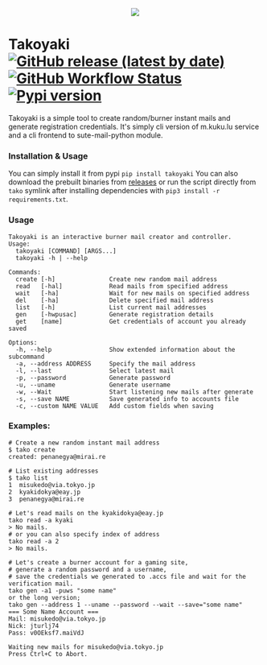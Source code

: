 <p align="center">
  <img src="https://u.teknik.io/00UzK.svg">
</p>

# Takoyaki [![GitHub release (latest by date)](https://img.shields.io/github/v/release/kebablord/takoyaki?style=flat-square)](https://github.com/kebablord/takoyaki/releases/latest)  [![GitHub Workflow Status](https://img.shields.io/github/workflow/status/kebablord/takoyaki/Check%20errors%20and%20lint?style=flat-square)](https://github.com/KebabLord/takoyaki/actions) [![Pypi version](https://img.shields.io/pypi/v/takoyaki?style=flat-square)](https://pypi.org/project/takoyaki/)
Takoyaki is a simple tool to create random/burner instant mails and generate registration credentials. It's simply cli version of m.kuku.lu service and a cli frontend to sute-mail-python module.

### Installation & Usage
You can simply install it from pypi
```pip install takoyaki```
You can also download the prebuilt binaries from [releases](https://github.com/KebabLord/takoyaki/releases) or run the script directly from `tako` symlink after installing dependencies with `pip3 install -r requirements.txt`.
### Usage
```λ tako.py -h
Takoyaki is an interactive burner mail creator and controller.
Usage:
  takoyaki [COMMAND] [ARGS...]
  takoyaki -h | --help

Commands:
  create [-h]               Create new random mail address
  read   [-hal]             Read mails from specified address
  wait   [-ha]              Wait for new mails on specified address
  del    [-ha]              Delete specified mail address
  list   [-h]               List current mail addresses
  gen    [-hwpusac]         Generate registration details
  get    [name]             Get credentials of account you already saved

Options:
  -h, --help                Show extended information about the subcommand
  -a, --address ADDRESS     Specify the mail address
  -l, --last                Select latest mail
  -p, --password            Generate password
  -u, --uname               Generate username
  -w, --Wait                Start listening new mails after generate
  -s, --save NAME           Save generated info to accounts file
  -c, --custom NAME VALUE   Add custom fields when saving
```
### Examples:
```
# Create a new random instant mail address
$ tako create
created: penanegya@mirai.re

# List existing addresses
$ tako list
1  misukedo@via.tokyo.jp
2  kyakidokya@eay.jp
3  penanegya@mirai.re

# Let's read mails on the kyakidokya@eay.jp
tako read -a kyaki
> No mails.
# or you can also specify index of address
tako read -a 2
> No mails.

# Let's create a burner account for a gaming site,
# generate a random password and a username,
# save the credentials we generated to .accs file and wait for the verification mail.
tako gen -a1 -puws "some name"
or the long version;
tako gen --address 1 --uname --password --wait --save="some name"
=== Some Name Account ===
Mail: misukedo@via.tokyo.jp
Nick: jturlj74 
Pass: v0OEksf7.maiVdJ 

Waiting new mails for misukedo@via.tokyo.jp
Press Ctrl+C to Abort.
```

